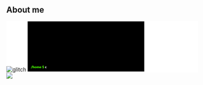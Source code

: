 ## About me
<div style="background-color : #fff">
<span align="left"><img src="https://i.gifer.com/NYRi.gif" alt="glitch" width="26%"></span>
<span align="left"><img src="https://github.com/4zaax/4zaax/blob/main/terminal%20(2).gif" alt="Greeting Exchange" width="61%"></span>
</div>
<img src="https://github-readme-stats-git-master-4zaaxs-projects.vercel.app/api/top-langs/?username=4zaax&layout=compact&count_private=true" />



